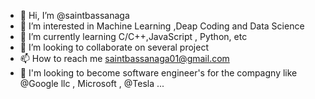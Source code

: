 - 👋 Hi, I’m @saintbassanaga
- 👀 I’m interested in Machine Learning ,Deap Coding and Data Science
- 🌱 I’m currently learning C/C++,JavaScript , Python, etc
- 💞️ I’m looking to collaborate on several project
- 📫 How to reach me saintbassanaga01@gmail.com
- 👀 I'm looking to become software engineer's for the compagny like @Google llc , Microsoft , @Tesla ...
